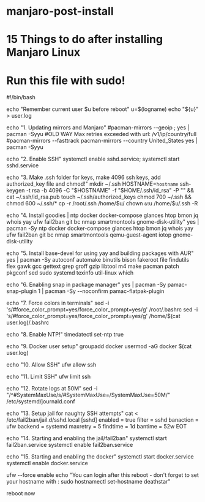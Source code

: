 # manjaro-post-install
# 15 Things to do after installing Manjaro Linux
# Run this file with sudo!

#!/bin/bash

echo "Remember current user $u before reboot"
u=$(logname)
echo "${u}" > user.log

echo "1. Updating mirrors and Manjaro"
#pacman-mirrors --geoip ; yes | pacman -Syyu #OLD WAY Max retries exceeded with url: /v1/ip/country/full
#pacman-mirrors --fasttrack 
pacman-mirrors --country United_States
yes | pacman -Syyu

echo "2. Enable SSH"
systemctl enable sshd.service; systemctl start sshd.service

echo "3. Make .ssh folder for keys, make 4096 ssh keys, add authorized_key file and chmod!"
mkdir ~/.ssh
HOSTNAME=`hostname` ssh-keygen -t rsa -b 4096 -C "$HOSTNAME" -f "$HOME/.ssh/id_rsa" -P "" && cat ~/.ssh/id_rsa.pub
touch ~/.ssh/authorized_keys
chmod 700 ~/.ssh && chmod 600 ~/.ssh/*
cp -r /root/.ssh /home/$u/
chown $u:$u /home/$u/.ssh -R

echo "4. Install goodies | ntp docker docker-compose glances htop bmon jq whois yay ufw fail2ban git bc nmap smartmontools gnome-disk-utility"
yes | pacman -Sy ntp docker docker-compose glances htop bmon jq whois yay ufw fail2ban git bc nmap smartmontools qemu-guest-agent iotop gnome-disk-utility

echo "5. Install base-devel for using yay and building packages with AUR"
yes | pacman -Sy autoconf automake binutils bison fakeroot file findutils flex gawk gcc gettext grep groff gzip libtool m4 make pacman patch pkgconf sed sudo systemd texinfo util-linux which 

echo "6. Enabling snap in package manager"
yes | pacman -Sy pamac-snap-plugin
1 | pacman -Sy --noconfirm pamac-flatpak-plugin

echo "7. Force colors in terminals"
sed -i 's/#force_color_prompt=yes/force_color_prompt=yes/g' /root/.bashrc
sed -i 's/#force_color_prompt=yes/force_color_prompt=yes/g' /home/$(cat user.log)/.bashrc

echo "8. Enable NTP!"
timedatectl set-ntp true

echo "9. Docker user setup"
groupadd docker
usermod -aG docker $(cat user.log)

echo "10. Allow SSH"
ufw allow ssh

echo "11. Limit SSH"
ufw limit ssh

echo "12. Rotate logs at 50M"
sed -i "/^#SystemMaxUse/s/#SystemMaxUse=/SystemMaxUse=50M/" /etc/systemd/journald.conf

echo "13. Setup jail for naughty SSH attempts"
cat <<EOT > /etc/fail2ban/jail.d/sshd.local
[sshd]
enabled   = true
filter    = sshd
banaction = ufw
backend   = systemd
maxretry  = 5
findtime  = 1d
bantime   = 52w
EOT

echo "14. Starting and enabling the jail/fail2ban"
systemctl start fail2ban.service
systemctl enable fail2ban.service

echo "15. Starting and enabling the docker"
systemctl start docker.service
systemctl enable docker.service

ufw --force enable
echo "You can login after this reboot - don't forget to set your hostname with : sudo hostnamectl set-hostname deathstar"

reboot now
